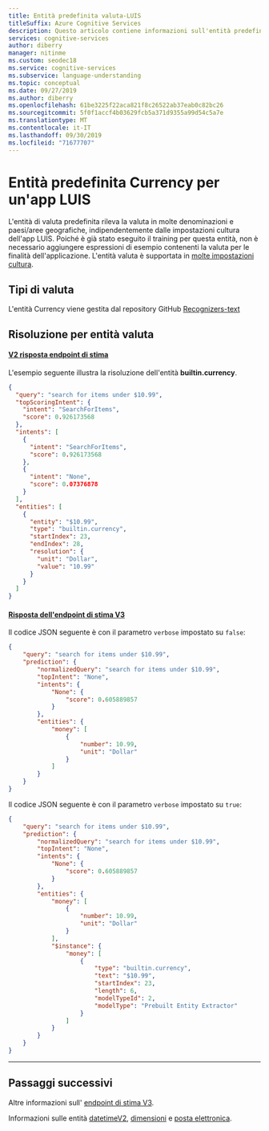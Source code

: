 ```yaml
---
title: Entità predefinita valuta-LUIS
titleSuffix: Azure Cognitive Services
description: Questo articolo contiene informazioni sull'entità predefinita valuta in Language Understanding, ovvero LUIS.
services: cognitive-services
author: diberry
manager: nitinme
ms.custom: seodec18
ms.service: cognitive-services
ms.subservice: language-understanding
ms.topic: conceptual
ms.date: 09/27/2019
ms.author: diberry
ms.openlocfilehash: 61be3225f22aca821f8c26522ab37eab0c82bc26
ms.sourcegitcommit: 5f0f1accf4b03629fcb5a371d9355a99d54c5a7e
ms.translationtype: MT
ms.contentlocale: it-IT
ms.lasthandoff: 09/30/2019
ms.locfileid: "71677707"
---
```

# <a name="currency-prebuilt-entity-for-a-luis-app"></a>Entità predefinita Currency per un'app LUIS
L'entità di valuta predefinita rileva la valuta in molte denominazioni e paesi/aree geografiche, indipendentemente dalle impostazioni cultura dell'app LUIS. Poiché è già stato eseguito il training per questa entità, non è necessario aggiungere espressioni di esempio contenenti la valuta per le finalità dell'applicazione. L'entità valuta è supportata in [molte impostazioni cultura](luis-reference-prebuilt-entities.md). 

## <a name="types-of-currency"></a>Tipi di valuta
L'entità Currency viene gestita dal repository GitHub [Recognizers-text](https://github.com/Microsoft/Recognizers-Text/blob/master/Patterns/English/English-NumbersWithUnit.yaml#L26)

## <a name="resolution-for-currency-entity"></a>Risoluzione per entità valuta

#### <a name="v2-prediction-endpoint-responsetabv2"></a>[V2 risposta endpoint di stima](#tab/V2)

L'esempio seguente illustra la risoluzione dell'entità **builtin.currency**.

```json
{
  "query": "search for items under $10.99",
  "topScoringIntent": {
    "intent": "SearchForItems",
    "score": 0.926173568
  },
  "intents": [
    {
      "intent": "SearchForItems",
      "score": 0.926173568
    },
    {
      "intent": "None",
      "score": 0.07376878
    }
  ],
  "entities": [
    {
      "entity": "$10.99",
      "type": "builtin.currency",
      "startIndex": 23,
      "endIndex": 28,
      "resolution": {
        "unit": "Dollar",
        "value": "10.99"
      }
    }
  ]
}
```



#### <a name="v3-prediction-endpoint-responsetabv3"></a>[Risposta dell'endpoint di stima V3](#tab/V3)

Il codice JSON seguente è con il parametro `verbose` impostato su `false`:

```json
{
    "query": "search for items under $10.99",
    "prediction": {
        "normalizedQuery": "search for items under $10.99",
        "topIntent": "None",
        "intents": {
            "None": {
                "score": 0.605889857
            }
        },
        "entities": {
            "money": [
                {
                    "number": 10.99,
                    "unit": "Dollar"
                }
            ]
        }
    }
}
```

Il codice JSON seguente è con il parametro `verbose` impostato su `true`:

```json
{
    "query": "search for items under $10.99",
    "prediction": {
        "normalizedQuery": "search for items under $10.99",
        "topIntent": "None",
        "intents": {
            "None": {
                "score": 0.605889857
            }
        },
        "entities": {
            "money": [
                {
                    "number": 10.99,
                    "unit": "Dollar"
                }
            ],
            "$instance": {
                "money": [
                    {
                        "type": "builtin.currency",
                        "text": "$10.99",
                        "startIndex": 23,
                        "length": 6,
                        "modelTypeId": 2,
                        "modelType": "Prebuilt Entity Extractor"
                    }
                ]
            }
        }
    }
}
```


* * * 

## <a name="next-steps"></a>Passaggi successivi

Altre informazioni sull' [endpoint di stima V3](luis-migration-api-v3.md).

Informazioni sulle entità [datetimeV2](luis-reference-prebuilt-datetimev2.md), [dimensioni](luis-reference-prebuilt-dimension.md) e [posta elettronica](luis-reference-prebuilt-email.md). 
